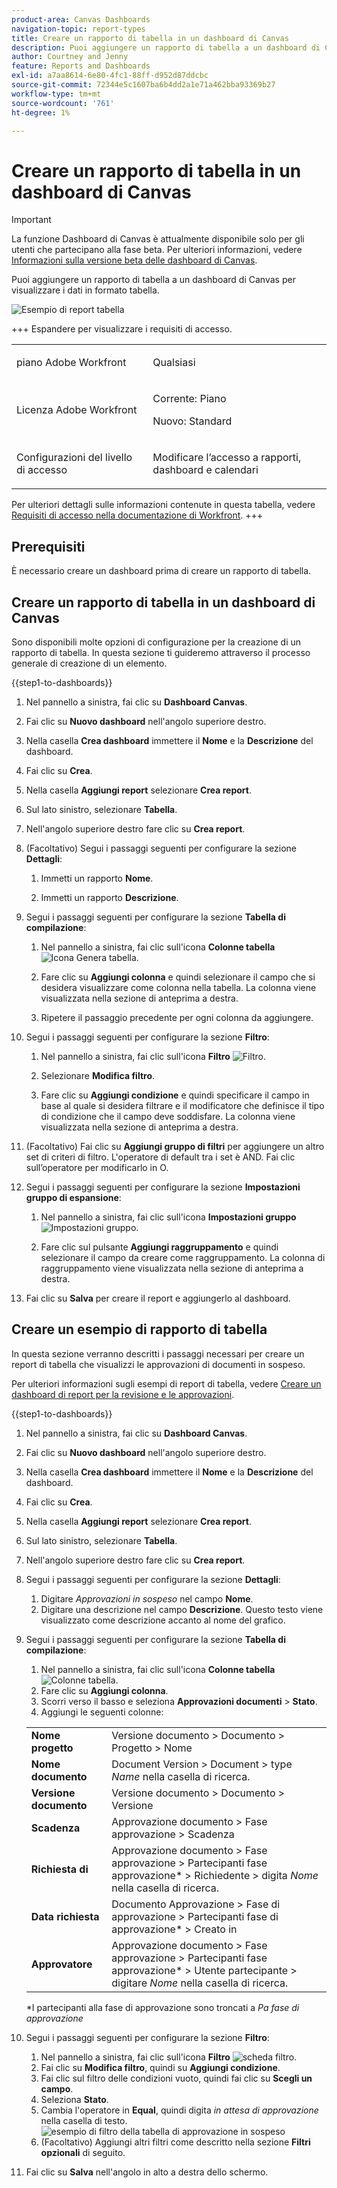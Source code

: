 ```yaml
---
product-area: Canvas Dashboards
navigation-topic: report-types
title: Creare un rapporto di tabella in un dashboard di Canvas
description: Puoi aggiungere un rapporto di tabella a un dashboard di Canvas per visualizzare i dati in formato tabella.
author: Courtney and Jenny
feature: Reports and Dashboards
exl-id: a7aa8614-6e80-4fc1-88ff-d952d87ddcbc
source-git-commit: 72344e5c1607ba6b4dd2a1e71a462bba93369b27
workflow-type: tm+mt
source-wordcount: '761'
ht-degree: 1%

---
```


# Creare un rapporto di tabella in un dashboard di Canvas

>[!IMPORTANT]
>
>La funzione Dashboard di Canvas è attualmente disponibile solo per gli utenti che partecipano alla fase beta. Per ulteriori informazioni, vedere [Informazioni sulla versione beta delle dashboard di Canvas](/help/quicksilver/product-announcements/betas/canvas-dashboards-beta/canvas-dashboards-beta-information.md).

Puoi aggiungere un rapporto di tabella a un dashboard di Canvas per visualizzare i dati in formato tabella.

![Esempio di report tabella](assets/table-example-main.png)

+++ Espandere per visualizzare i requisiti di accesso. 

<table style="table-layout:auto"> 
<col> 
</col> 
<col> 
</col> 
<tbody> 
<tr> 
   <td role="rowheader"><p>piano Adobe Workfront</p></td> 
   <td> 
<p>Qualsiasi </p> 
   </td> 
<tr> 
 <tr> 
   <td role="rowheader"><p>Licenza Adobe Workfront</p></td> 
   <td> 
<p>Corrente: Piano </p> 
<p>Nuovo: Standard</p> 
   </td> 
   </tr> 
  </tr> 
  <tr> 
   <td role="rowheader"><p>Configurazioni del livello di accesso</p></td> 
   <td><p>Modificare l’accesso a rapporti, dashboard e calendari</p>
  </td> 
  </tr>  
</tbody> 
</table>

Per ulteriori dettagli sulle informazioni contenute in questa tabella, vedere [Requisiti di accesso nella documentazione di Workfront](/help/quicksilver/administration-and-setup/add-users/access-levels-and-object-permissions/access-level-requirements-in-documentation.md).
+++

## Prerequisiti

È necessario creare un dashboard prima di creare un rapporto di tabella.

## Creare un rapporto di tabella in un dashboard di Canvas

Sono disponibili molte opzioni di configurazione per la creazione di un rapporto di tabella. In questa sezione ti guideremo attraverso il processo generale di creazione di un elemento.

{{step1-to-dashboards}}

1. Nel pannello a sinistra, fai clic su **Dashboard Canvas**.

1. Fai clic su **Nuovo dashboard** nell&#39;angolo superiore destro.

1. Nella casella **Crea dashboard** immettere il **Nome** e la **Descrizione** del dashboard.

1. Fai clic su **Crea**.

1. Nella casella **Aggiungi report** selezionare **Crea report**.

1. Sul lato sinistro, selezionare **Tabella**.

1. Nell&#39;angolo superiore destro fare clic su **Crea report**.

1. (Facoltativo) Segui i passaggi seguenti per configurare la sezione **Dettagli**:

   1. Immetti un rapporto **Nome**.

   1. Immetti un rapporto **Descrizione**.

1. Segui i passaggi seguenti per configurare la sezione **Tabella di compilazione**:

   1. Nel pannello a sinistra, fai clic sull&#39;icona **Colonne tabella** ![Icona Genera tabella](assets/drilldown-column.png).

   1. Fare clic su **Aggiungi colonna** e quindi selezionare il campo che si desidera visualizzare come colonna nella tabella. La colonna viene visualizzata nella sezione di anteprima a destra.

   1. Ripetere il passaggio precedente per ogni colonna da aggiungere.

1. Segui i passaggi seguenti per configurare la sezione **Filtro**:

   1. Nel pannello a sinistra, fai clic sull&#39;icona **Filtro** ![Filtro](assets/filter-icon.png).

   1. Selezionare **Modifica filtro**.

   1. Fare clic su **Aggiungi condizione** e quindi specificare il campo in base al quale si desidera filtrare e il modificatore che definisce il tipo di condizione che il campo deve soddisfare. La colonna viene visualizzata nella sezione di anteprima a destra.

1. (Facoltativo) Fai clic su **Aggiungi gruppo di filtri** per aggiungere un altro set di criteri di filtro. L&#39;operatore di default tra i set è AND. Fai clic sull’operatore per modificarlo in O.

1. Segui i passaggi seguenti per configurare la sezione **Impostazioni gruppo di espansione**:

   1. Nel pannello a sinistra, fai clic sull&#39;icona **Impostazioni gruppo** ![Impostazioni gruppo](assets/drilldown-group-icon.png).

   1. Fare clic sul pulsante **Aggiungi raggruppamento** e quindi selezionare il campo da creare come raggruppamento. La colonna di raggruppamento viene visualizzata nella sezione di anteprima a destra.

1. Fai clic su **Salva** per creare il report e aggiungerlo al dashboard.

## Creare un esempio di rapporto di tabella

In questa sezione verranno descritti i passaggi necessari per creare un report di tabella che visualizzi le approvazioni di documenti in sospeso.

Per ulteriori informazioni sugli esempi di report di tabella, vedere [Creare un dashboard di report per la revisione e le approvazioni](/help/quicksilver/review-and-approve-work/document-reviews-and-approvals/create-review-and-approval-dashboard.md).

{{step1-to-dashboards}}

1. Nel pannello a sinistra, fai clic su **Dashboard Canvas**.

1. Fai clic su **Nuovo dashboard** nell&#39;angolo superiore destro.

1. Nella casella **Crea dashboard** immettere il **Nome** e la **Descrizione** del dashboard.

1. Fai clic su **Crea**.

1. Nella casella **Aggiungi report** selezionare **Crea report**.

1. Sul lato sinistro, selezionare **Tabella**.

1. Nell&#39;angolo superiore destro fare clic su **Crea report**.

1. Segui i passaggi seguenti per configurare la sezione **Dettagli**:

   1. Digitare _Approvazioni in sospeso_ nel campo **Nome**.
   1. Digitare una descrizione nel campo **Descrizione**. Questo testo viene visualizzato come descrizione accanto al nome del grafico.

1. Segui i passaggi seguenti per configurare la sezione **Tabella di compilazione**:

   1. Nel pannello a sinistra, fai clic sull&#39;icona **Colonne tabella** ![Colonne tabella](assets/drilldown-column.png).
   1. Fare clic su **Aggiungi colonna**.
   1. Scorri verso il basso e seleziona **Approvazioni documenti** > **Stato**.
   1. Aggiungi le seguenti colonne:

   <table>
    <tr>
    <td><strong>Nome progetto</strong></td>
    <td>Versione documento &gt; Documento &gt; Progetto &gt; Nome</td>
    </tr>
    <tr>
    <td><strong>Nome documento</strong></td>
    <td>Document Version &gt; Document &gt; type <em>Name</em> nella casella di ricerca.</td>
    </tr>
    <tr>
    <td><strong>Versione documento</strong></td>
    <td>Versione documento &gt; Documento &gt; Versione</td>
    </tr>
    <tr>
    <td><strong>Scadenza</strong></td>
    <td>Approvazione documento &gt; Fase approvazione &gt; Scadenza</td>
    </tr>
    <tr>
    <td><strong>Richiesta di</strong></td>
    <td>Approvazione documento &gt; Fase approvazione &gt; Partecipanti fase approvazione* &gt; Richiedente &gt; digita <em>Nome</em> nella casella di ricerca.</td>
    </tr>
    <tr>
    <td><strong>Data richiesta</strong></td>
    <td>Documento Approvazione &gt; Fase di approvazione &gt; Partecipanti fase di approvazione* &gt; Creato in</td>
    </tr>
    <tr>
    <td><strong>Approvatore</strong></td>
    <td>Approvazione documento &gt; Fase approvazione &gt; Partecipanti fase approvazione* &gt; Utente partecipante &gt; digitare <em>Nome</em> nella casella di ricerca.</td>
    </tr>
    </table>


   *I partecipanti alla fase di approvazione sono troncati a _Pa fase di approvazione_


1. Segui i passaggi seguenti per configurare la sezione **Filtro**:
   1. Nel pannello a sinistra, fai clic sull&#39;icona **Filtro** ![scheda filtro](assets/filter-tab.png).
   1. Fai clic su **Modifica filtro**, quindi su **Aggiungi condizione**.
   1. Fai clic sul filtro delle condizioni vuoto, quindi fai clic su **Scegli un campo**.
   1. Seleziona **Stato**.
   1. Cambia l&#39;operatore in **Equal**, quindi digita _in attesa di approvazione_ nella casella di testo.
      ![esempio di filtro della tabella di approvazione in sospeso](assets/pending-approval-table-filter.png)
   1. (Facoltativo) Aggiungi altri filtri come descritto nella sezione **Filtri opzionali** di seguito.
1. Fai clic su **Salva** nell&#39;angolo in alto a destra dello schermo.
